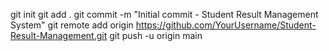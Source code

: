 git init
git add .
git commit -m "Initial commit - Student Result Management System"
git remote add origin https://github.com/YourUsername/Student-Result-Management.git
git push -u origin main
